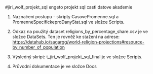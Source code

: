 #jiri_wolf_projekt_sql
engeto projekt sql casti datove akademie

1. Naznačení postupu - skripty CasovePromenne.sql a PromenneSpecifickeproDanyStat.sql ve složce Scripts.

2. Odkaz na použitý dataset religions_by_percentage_share.csv je ve složce DataSets. Ten je rovněž ke stažení­ na adrese: https://datahub.io/sagargg/world-religion-projections#resource-by_number_of_population

3. Výsledný skript: t_jiri_wolf_projekt_sql_final je ve složce Scripts.

4. Průvodní­ dokumentace je ve složce Docs




